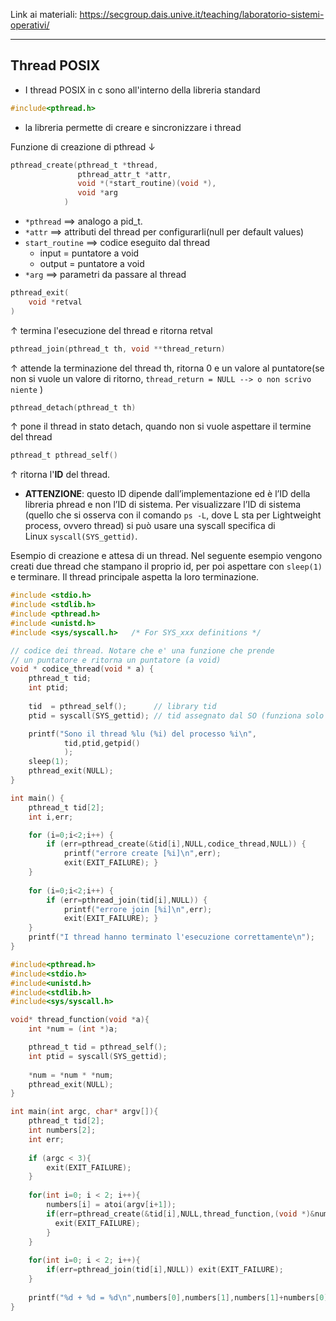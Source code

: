 Link ai materiali: https://secgroup.dais.unive.it/teaching/laboratorio-sistemi-operativi/

--- 

## Thread POSIX
- I thread POSIX in c sono all'interno della libreria standard

```c
#include<pthread.h>
```

- la libreria permette di creare e sincronizzare i thread

Funzione di creazione di pthread $\downarrow$ 
```c
pthread_create(pthread_t *thread, 
			   pthread_attr_t *attr, 
			   void *(*start_routine)(void *), 
			   void *arg
			)
```

- `*pthread` ==> analogo a pid_t.
- `*attr` ==> attributi del thread per configurarli(null per default values)
- `start_routine` ==> codice eseguito dal thread
	- input = puntatore a void
	- output = puntatore a void
- `*arg` ==> parametri da passare al thread

```c
pthread_exit(
	void *retval
)
```

$\uparrow$ termina l'esecuzione del thread e ritorna retval

```c
pthread_join(pthread_t th, void **thread_return)
```

$\uparrow$ attende la terminazione del thread th, ritorna 0 e un valore al puntatore(se non si vuole un valore di ritorno, `thread_return = NULL --> o non scrivo niente` )

```c
pthread_detach(pthread_t th)
```

$\uparrow$ pone il thread in stato detach, quando non si vuole aspettare il termine del thread

```c
pthread_t pthread_self()
```

$\uparrow$ ritorna l'**ID** del thread.
- **ATTENZIONE**: questo ID dipende dall’implementazione ed è l’ID della libreria phread e non l’ID di sistema. Per visualizzare l’ID di sistema (quello che si osserva con il comando `ps -L`, dove L sta per Lightweight process, ovvero thread) si può usare una syscall specifica di Linux `syscall(SYS_gettid)`.

Esempio di creazione e attesa di un thread. Nel seguente esempio vengono creati due thread che stampano il proprio id, per poi aspettare con `sleep(1)` e terminare. Il thread principale aspetta la loro terminazione.

```c
#include <stdio.h>
#include <stdlib.h>
#include <pthread.h>
#include <unistd.h>
#include <sys/syscall.h>   /* For SYS_xxx definitions */

// codice dei thread. Notare che e' una funzione che prende 
// un puntatore e ritorna un puntatore (a void)
void * codice_thread(void * a) {
    pthread_t tid;
    int ptid;
    
    tid  = pthread_self();      // library tid
    ptid = syscall(SYS_gettid); // tid assegnato dal SO (funziona solo in Linux)

    printf("Sono il thread %lu (%i) del processo %i\n",
		    tid,ptid,getpid()
		    );
    sleep(1);
    pthread_exit(NULL);
}

int main() {
    pthread_t tid[2];
    int i,err;

    for (i=0;i<2;i++) {
        if (err=pthread_create(&tid[i],NULL,codice_thread,NULL)) {
            printf("errore create [%i]\n",err);
            exit(EXIT_FAILURE); }
    }
    
    for (i=0;i<2;i++) {
        if (err=pthread_join(tid[i],NULL)) {
            printf("errore join [%i]\n",err);
            exit(EXIT_FAILURE); }
    }
    printf("I thread hanno terminato l'esecuzione correttamente\n");
}
```

```c
#include<pthread.h>
#include<stdio.h>
#include<unistd.h>
#include<stdlib.h>
#include<sys/syscall.h>

void* thread_function(void *a){
	int *num = (int *)a;

	pthread_t tid = pthread_self();
	int ptid = syscall(SYS_gettid);
	
	*num = *num * *num;
	pthread_exit(NULL);
}

int main(int argc, char* argv[]){
	pthread_t tid[2];
	int numbers[2];
	int err;
	
	if (argc < 3){
		exit(EXIT_FAILURE);
	}
	
	for(int i=0; i < 2; i++){
		numbers[i] = atoi(argv[i+1]);
		if(err=pthread_create(&tid[i],NULL,thread_function,(void *)&numbers[i])){ 
	      exit(EXIT_FAILURE); 
	    }
	}
	
	for(int i=0; i < 2; i++){
		if(err=pthread_join(tid[i],NULL)) exit(EXIT_FAILURE);
	}
	
	printf("%d + %d = %d\n",numbers[0],numbers[1],numbers[1]+numbers[0]);
}
```